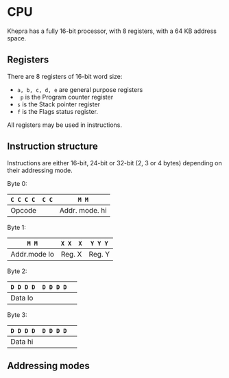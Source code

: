 CPU
===

Khepra has a fully 16-bit processor, with 8 registers, with a 64 KB address space.

Registers
---
There are 8 registers of 16-bit word size:

- `a, b, c, d, e` are general purpose registers
- ` p` is the Program counter register
- `s` is the Stack pointer register
- `f` is the Flags status register.

All registers may be used in instructions.

Instruction structure
---
Instructions are either 16-bit, 24-bit or 32-bit (2, 3 or 4 bytes) depending on their addressing mode.

Byte 0:

| `C C C C  C C` | `M M` |
|---|---|
| Opcode | Addr. mode. hi |

Byte 1:

| `M M` | `X X  X` | `Y Y Y` |
|---|---|---|
| Addr.mode lo | Reg. X | Reg. Y |

Byte 2:

| `D D D D  D D D D` ||
|---|---|
| Data lo ||

Byte 3:

| `D D D D  D D D D` ||
|---|---|
| Data hi ||

Addressing modes
---
